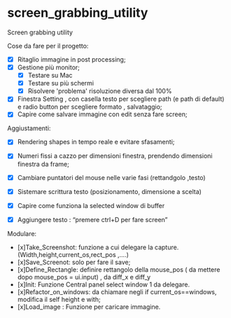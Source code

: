 # screen_grabbing_utility


Screen grabbing utility 

Cose da fare per il progetto:
- [x] Ritaglio immagine in post processing;
- [x] Gestione più monitor;
    - [x] Testare su Mac 
    - [x] Testare su più schermi
    - [x] Risolvere 'problema' risoluzione diversa dal 100%

- [x] Finestra Setting , con casella testo per scegliere path (e path di default) e radio button per scegliere formato , salvataggio;
- [x] Capire come salvare immagine con edit senza fare screen;

Aggiustamenti:
- [x] Rendering shapes in tempo reale e evitare sfasamenti;
- [x] Numeri fissi a cazzo per dimensioni finestra, prendendo dimensioni finestra da frame;
- [x] Cambiare puntatori del mouse nelle varie fasi (rettandgolo ,testo)
- [x] Sistemare scrittura testo (posizionamento, dimensione a scelta) 
- [x] Capire come funziona la selected window di buffer
- [x] Aggiungere testo : “premere ctrl+D per fare screen” 


Modulare:
- [x]Take_Screenshot: funzione a cui delegare la capture. (Width,height,current_os,rect_pos ,….)  
- [x]Save_Screenot:  solo per fare il save;
- [x]Define_Rectangle: definire rettangolo  della mouse_pos ( da mettere dopo mouse_pos = ui.input) , da diff_x e diff_y 
- [x]Init: Funzione Central panel select window 1 da delegare.
- [x]Refactor_on_windows: da chiamare negli if current_os==windows, modifica il self height e with; 
- [x]Load_image : Funzione per caricare immagine. 

